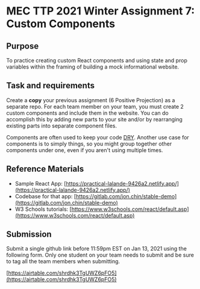 # MEC TTP 2021 Winter Assignment 7: Custom Components

## Purpose

To practice creating custom React components and using state and prop variables within the framing of building a mock informational website.

## Task and requirements

Create a **copy** your previous assignment (6 Positive Projection) as a separate repo. For each team member on your team, you must create 2 custom components and include them in the website. You can do accomplish this by adding new parts to your site and/or by rearranging existing parts into separate component files.

Components are often used to keep your code [DRY](https://en.wikipedia.org/wiki/Don%27t_repeat_yourself). Another use case for components is to simply things, so you might group together other components under one, even if you aren't using multiple times.

## Reference Materials

- Sample React App: [https://practical-lalande-9426a2.netlify.app/](https://practical-lalande-9426a2.netlify.app/)
- Codebase for that app: [https://gitlab.com/jon.chin/stable-demo](https://gitlab.com/jon.chin/stable-demo)
- W3 Schools tutorials: [https://www.w3schools.com/react/default.asp](https://www.w3schools.com/react/default.asp)

## Submission

Submit a single github link before 11:59pm EST on Jan 13, 2021 using the following form. Only one student on your team needs to submit and be sure to tag all the team members when submitting.

[https://airtable.com/shrdhk3TgUWZ6pFO5](https://airtable.com/shrdhk3TgUWZ6pFO5)
